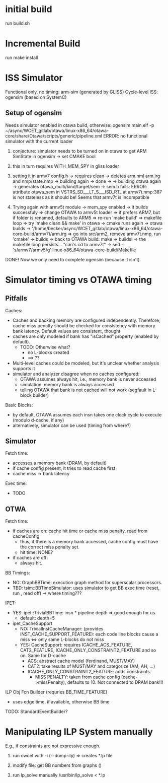 # initial build
run build.sh

# Incremental Build
run make install

# ISS Simulator
Functional only, no timing: arm-sim (generated by GLISS)
Cycle-level ISS: ogensim (based on SystemC)

## Setup of ogensim
Needs simulator enabled in otawa build, otherwise:
  ogensim main.elf -p ~/async/WCET_gitlab/otawa/linux-x86_64/otawa-core/share/Otawa/scripts/generic/pipeline.xml
  ERROR: no functional simulator with the current loader

 1. conjecture: simulator needs to be turned on in otawa to get ARM SimState in ogensim -> set CMAKE bool
 2. this in turn requires WITH_MEM_SPY in gliss loader
 3. setting it in armv7 config.h
 -> requires clean -> deletes arm.nml arm.irg and nmp/state.nmp
 -> building again -> done
 ->
 -> building otawa again
 -> generates otawa_multi/kind/target/sem
 -> sem.h fails:
ERROR: attribute otawa_sem in VSTRS_SD___LT_S___ISD_RT_ at armv7t.nmp:387 is not stateless as it should be!
Seems that armv7t is incompatible

 3. Trying again with armv5t module
 -> mem_spy enabled
 -> it builds successfuly
 => change OTAWA to armv5t loader => if prefers ARM7, but if folder is renamed, defaults to ARM5 => re-run 'make build' => makefile loop
 => try 'make  clean && make' in otawa -> cmake runs again -> otawa builds -> '/home/becker/async/WCET_gitlab/otawa/linux-x86_64/otawa-core-build/armv7t/arm.irg
 => go into src/arm2, remove armv7t.nmp, run 'cmake' -> builds
 => back to OTAWA build: make -> builds!
 => the makefile loop persists... "can's cd to armv7t" -> sed -i 's/armv7/armv5/g' linux-x86_64/otawa-core-build/Makefile

DONE! Now we only need to complete ogensim (because it isn't).

# Simulator timing vs OTAWA timing
## Pitfalls
Caches:
 * Caches and backing memory are configured independently. Therefore, cache miss penalty should
be checked for consistency with memory bank latency. Default values are consistent, thought
 * caches are only modeled if bank has "isCached" property (enabled by default).
   * TODO: Otherwise what?
     * no L-blocks created
     * ==> ??
 * Multi-level caches could be modeled, but it's unclear whether analysis supports it
 * simulator and analyzer disagree when no caches configured:
   * OTAWA assumes always hit, i.e., memory bank is never accessed
   * simulation: memory bank is always accessed
   * telling OTAWA that bank is not cached will not work (segfault in L-block builder)

Basic Blocks:
 * by default, OTAWA assumes each insn takes one clock cycle to execute (modulo d-cache, if any)
 * alternatively, simulator can be used (timing from where?)

## Simulator
Fetch time:
 * accesses a memory bank (DRAM, by default)
 * if cache config present, it tries to read cache first
 * cache miss -> bank latency

Exec time:
 * TODO

## OTWA
Fetch time:
 * if caches are on: cache hit time or cache miss penalty, read from cacheConfig
   * thus, if there is a memory bank accessed, cache config must have the correct miss penalty set.
   * hit time: NONE?
 * if caches are off:
   * always hit.

BB Timings:
 * NO: GraphBBTime: execution graph method for superscalar processors.
  * TBD: tsim::BBTimeSimulator: uses simulator to get BB exec time (reset, run , read off) -> where timing???

IPET:
 * YES: ipet::TrivialBBTime: insn * pipeline depth => good enough for us.
   * default: depth=5
 * ipet_CacheSupport
   * NO: TrivialInstCacheManager: (provides INST_CACHE_SUPPORT_FEATURE): each code line blocks cause a miss <=> only same L-blocks do not miss
   * YES: CacheSupport: requires ICACHE_ACS_FEATURE, CAT2_FEATURE, ICACHE_ONLY_CONSTRAINT2_FEATURE and so on. Same for D-cache
     * ACS: abstract cache model (ferdinand, MUST/MAY)
     * CAT2: take results of MUST/MAY and categorize (AM, AH, ...)
     * ICACHE_ONLY_CONSTRAINT2_FEATURE: adds constraints.
       * MISS PENALTY: taken from cache config (cache->missPenalty), defaults to 10. Not connected to DRAM bank!!!

ILP Obj Fcn Builder (requries BB_TIME_FEATURE)
 * uses edge time, if available, otherwise BB time

TODO:
StandardEventBuilder?


# Manipulating ILP System manually
E.g., if constraints are not expressive enough.

1. run owcet with -i (--dump-ilp)
 => creates *.lp file

2. modify file:
  get BB numbers from graphs (<step processor="otawa::display::CFGOutput"/>)

3. run lp_solve manually
/usr/bin/lp_solve < *.lp


